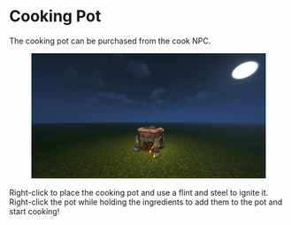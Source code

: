 # Cooking Pot

The cooking pot can be purchased from the cook NPC.

<figure><img src="../../.gitbook/assets/image (1) (1).png" alt=""><figcaption></figcaption></figure>

Right-click to place the cooking pot and use a flint and steel to ignite it.  Right-click the pot while holding the ingredients to add them to the pot and start cooking!
